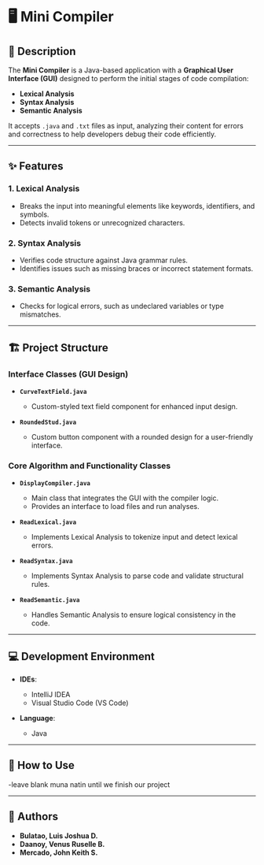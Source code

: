 # 🖥️ Mini Compiler  

## 📖 Description  
The **Mini Compiler** is a Java-based application with a **Graphical User Interface (GUI)** designed to perform the initial stages of code compilation:  
- **Lexical Analysis**  
- **Syntax Analysis**  
- **Semantic Analysis**  

It accepts `.java` and `.txt` files as input, analyzing their content for errors and correctness to help developers debug their code efficiently.  

---

## ✨ Features  
### 1. **Lexical Analysis**  
- Breaks the input into meaningful elements like keywords, identifiers, and symbols.  
- Detects invalid tokens or unrecognized characters.  

### 2. **Syntax Analysis**  
- Verifies code structure against Java grammar rules.  
- Identifies issues such as missing braces or incorrect statement formats.  

### 3. **Semantic Analysis**  
- Checks for logical errors, such as undeclared variables or type mismatches.  

---

## 🏗️ Project Structure  

### **Interface Classes (GUI Design)**  
- **`CurveTextField.java`**  
  - Custom-styled text field component for enhanced input design.  

- **`RoundedStud.java`**  
  - Custom button component with a rounded design for a user-friendly interface.  

### **Core Algorithm and Functionality Classes**  
- **`DisplayCompiler.java`**  
  - Main class that integrates the GUI with the compiler logic.  
  - Provides an interface to load files and run analyses.  

- **`ReadLexical.java`**  
  - Implements Lexical Analysis to tokenize input and detect lexical errors.  

- **`ReadSyntax.java`**  
  - Implements Syntax Analysis to parse code and validate structural rules.  

- **`ReadSemantic.java`**  
  - Handles Semantic Analysis to ensure logical consistency in the code.  

---

## 💻 Development Environment  
- **IDEs**:  
  - IntelliJ IDEA  
  - Visual Studio Code (VS Code)  

- **Language**:  
  - Java  

---

## 🚀 How to Use  

-leave blank muna natin until we finish our project

---

## 👥 Authors  
- **Bulatao, Luis Joshua D.**  
- **Daanoy, Venus Ruselle B.**  
- **Mercado, John Keith S.**  
